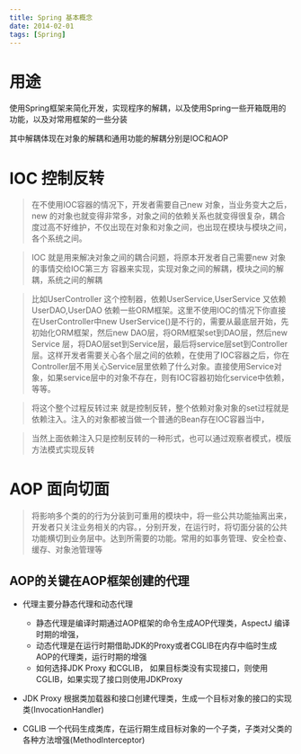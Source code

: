 ```yaml
---
title: Spring 基本概念
date: 2014-02-01
tags: [Spring]
---
```

# 用途

使用Spring框架来简化开发，实现程序的解耦，以及使用Spring一些开箱既用的功能，以及对常用框架的一些分装

其中解耦体现在对象的解耦和通用功能的解耦分别是IOC和AOP


# IOC 控制反转
> 在不使用IOC容器的情况下，开发者需要自己new 对象，当业务变大之后，new 的对象也就变得非常多，对象之间的依赖关系也就变得很复杂，耦合度过高不好维护，不仅出现在对象和对象之间，也出现在模块与模块之间，各个系统之间。

> IOC 就是用来解决对象之间的耦合问题，将原本开发者自己需要new 对象的事情交给IOC第三方 容器来实现，实现对象之间的解耦，模块之间的解耦，系统之间的解耦

> 比如UserController 这个控制器，依赖UserService,UserService 又依赖UserDAO,UserDAO 依赖一些ORM框架。这里不使用IOC的情况下你直接在UserController中new UserService()是不行的，需要从最底层开始，先初始化ORM框架，然后new DAO层，将ORM框架set到DAO层，然后new Service 层，将DAO层set到Service层，最后将service层set到Controller层。这样开发者需要关心各个层之间的依赖，在使用了IOC容器之后，你在Controller层不用关心Service层里依赖了什么对象。直接使用Service对象，如果service层中的对象不存在，则有IOC容器初始化service中依赖，等等。

> 将这个整个过程反转过来 就是控制反转，整个依赖对象对象的set过程就是依赖注入。注入的对象都被当做一个普通的Bean存在IOC容器当中，

> 当然上面依赖注入只是控制反转的一种形式，也可以通过观察者模式，模版方法模式实现反转


# AOP 面向切面
> 将影响多个类的的行为分装到可重用的模块中，将一些公共功能抽离出来，开发者只关注业务相关的内容。，分别开发，在运行时，将切面分装的公共功能横切到业务层中。达到所需要的功能。常用的如事务管理、安全检查、缓存、对象池管理等

## AOP的关键在AOP框架创建的代理

- 代理主要分静态代理和动态代理
    - 静态代理是编译时期通过AOP框架的命令生成AOP代理类，AspectJ 编译时期的增强，
    - 动态代理是在运行时期借助JDK的Proxy或者CGLIB在内存中临时生成AOP的代理类，运行时期的增强
    - 如何选择JDK Proxy 和CGLIB， 如果目标类没有实现接口，则使用CGLIB，如果实现了接口则使用JDKProxy

- JDK Proxy
根据类加载器和接口创建代理类，生成一个目标对象的接口的实现类(InvocationHandler)

- CGLIB 一个代码生成类库，在运行期生成目标对象的一个子类，子类对父类的各种方法增强(MethodInterceptor)


